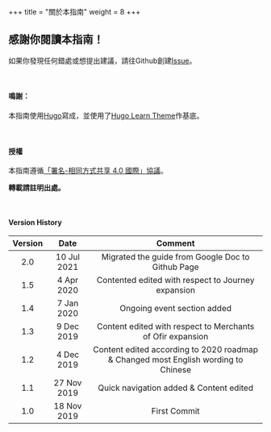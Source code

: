 +++
title = "關於本指南"
weight = 8
+++

## 感謝你閱讀本指南！

如果你發現任何錯處或想提出建議，請往Github創建[Issue](https://github.com/regunakyle/LIHKG-Gwent-guide/issues)。

&nbsp;

#### 鳴謝：

本指南使用[Hugo](https://github.com/gohugoio/hugo)寫成，並使用了[Hugo Learn Theme](https://github.com/matcornic/hugo-theme-learn)作基底。

&nbsp;

#### 授權

本指南遵循[「署名-相同方式共享 4.0 國際」協議](https://choosealicense.com/licenses/cc-by-sa-4.0/)。

__轉載請註明出處。__

&nbsp;

#### Version History

|Version|Date|Comment|
|:---:|:---:|:---:|
|2.0|10 Jul 2021|Migrated the guide from Google Doc to Github Page|
|1.5|4 Apr 2020|Contented edited with respect to Journey expansion|
|1.4|7 Jan 2020|Ongoing event section added|
|1.3|9 Dec 2019|Content edited with respect to Merchants of Ofir expansion|
|1.2|4 Dec 2019|Content edited according to 2020 roadmap & Changed most English wording to Chinese|
|1.1|27 Nov 2019|Quick navigation added & Content edited|
|1.0|18 Nov 2019|First Commit|